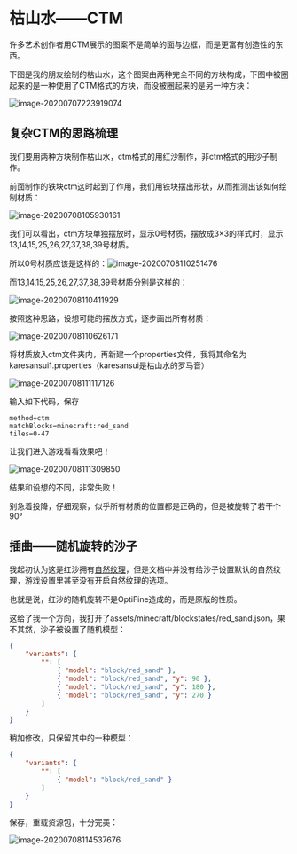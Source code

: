 # 枯山水——CTM

许多艺术创作者用CTM展示的图案不是简单的面与边框，而是更富有创造性的东西。

下图是我的朋友绘制的枯山水，这个图案由两种完全不同的方块构成，下图中被圈起来的是一种使用了CTM格式的方块，而没被圈起来的是另一种方块：

![image-20200707223919074](https://i.loli.net/2020/07/28/QpTUNVOxJ53qyiw.png)

## 复杂CTM的思路梳理

我们要用两种方块制作枯山水，ctm格式的用红沙制作，非ctm格式的用沙子制作。

前面制作的铁块ctm这时起到了作用，我们用铁块摆出形状，从而推测出该如何绘制材质：

![image-20200708105930161](https://i.loli.net/2020/07/28/W1i8AdIszwJuv45.png)

我们可以看出，ctm方块单独摆放时，显示0号材质，摆放成3×3的样式时，显示13,14,15,25,26,27,37,38,39号材质。

所以0号材质应该是这样的：![image-20200708110251476](https://i.loli.net/2020/07/28/jt13iwmbC6AWacB.png)

而13,14,15,25,26,27,37,38,39号材质分别是这样的：

![image-20200708110411929](https://i.loli.net/2020/07/28/JFLR3VEiDUYe912.png)

按照这种思路，设想可能的摆放方式，逐步画出所有材质：

![image-20200708110626171](https://i.loli.net/2020/07/28/so89nDwRmCHYIvM.png)

将材质放入ctm文件夹内，再新建一个properties文件，我将其命名为karesansui1.properties（karesansui是枯山水的罗马音）

![image-20200708111117126](https://i.loli.net/2020/07/28/dhwbl5DUM6iZuPt.png)

输入如下代码，保存

```properties
method=ctm
matchBlocks=minecraft:red_sand
tiles=0-47
```

让我们进入游戏看看效果吧！

![image-20200708111309850](https://i.loli.net/2020/07/28/uFX1qhlDCPZdAvR.png)

结果和设想的不同，非常失败！

别急着投降，仔细观察，似乎所有材质的位置都是正确的，但是被旋转了若干个90°

## 插曲——随机旋转的沙子

我起初认为这是红沙拥有[自然纹理](https://www.mcbbs.net/forum.php?mod=redirect&goto=findpost&ptid=896135&pid=15603178)，但是文档中并没有给沙子设置默认的自然纹理，游戏设置里甚至没有开启自然纹理的选项。

也就是说，红沙的随机旋转不是OptiFine造成的，而是原版的性质。

这给了我一个方向，我打开了assets/minecraft/blockstates/red_sand.json，果不其然，沙子被设置了随机模型：

```json
{
    "variants": {
        "": [
            { "model": "block/red_sand" },
            { "model": "block/red_sand", "y": 90 },
            { "model": "block/red_sand", "y": 180 },
            { "model": "block/red_sand", "y": 270 }
        ]
    }
}
```

稍加修改，只保留其中的一种模型：

```json
{
    "variants": {
        "": [
            { "model": "block/red_sand" }
        ]
    }
}
```

保存，重载资源包，十分完美：

![image-20200708114537676](https://i.loli.net/2020/07/28/pwB95zl8uHikfPV.png)

<br/><br/><Vssue/>